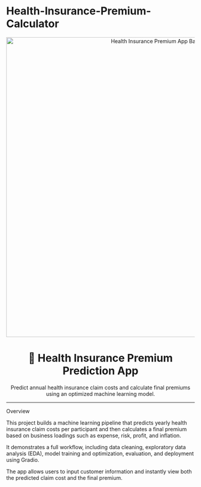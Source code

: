 # Health-Insurance-Premium-Calculator

<p align="center">
  <img src="cover.png" alt="Health Insurance Premium App Banner" width="800">
</p>

<h1 align="center">🏥 Health Insurance Premium Prediction App</h1>

<p align="center">
  Predict annual health insurance claim costs and calculate final premiums using an optimized machine learning model.
</p>

---

Overview

This project builds a machine learning pipeline that predicts yearly health insurance claim costs per participant and then calculates a final premium based on business loadings such as expense, risk, profit, and inflation.

It demonstrates a full workflow, including data cleaning, exploratory data analysis (EDA), model training and optimization, evaluation, and deployment using Gradio.

The app allows users to input customer information and instantly view both the predicted claim cost and the final premium.

